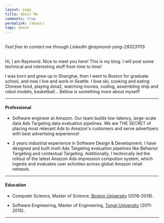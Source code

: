 ```yaml
---
layout: page
title: About Me
comments: true
permalink: /about/
tags: about
---
```


<br>
<i>
Feel free to contact me through LinkedIn @raymond-yang-293231115
</i>
<br>
<br>


Hi, I am Raymond. Nice to meet you here! This is my blog.
I will post some technical and interesting stuff from time to time!

I was born and grew up in Shanghai, then I went to Boston for graduate school,
and now I live and work in Seattle. I love ski, cooking and eating Chinese food, playing dota2, watching movies, coding, assembling ship and robot models, basketball... Bellow is something more about myself!

<hr>
<h4> Professional </h4>

* Software engineer at Amazon. Our team builds low-latency, large-scale data Ads Targeting data evaluation pipelines. We are THE SECRET of placing most relevant Ads to Amazon's customers and serve advertisers with best advertising experience!

* 3 years industrial experience in Software Design & Development.
  I have designed and built multi Ads Targeting evaluation pipelines like
Behavior Targeting and contextual Targeting. Additionally, I technically led the rollout of the latest Amazon Ads
impression compution system, which ingests and evaluates
user activities across global Amazon retail network.

<hr>
<h4>Education</h4>

* Computer Science, Master of Science, [Boston University][4] (2016-2018).

* Software Engineering, Master of Engineering, [Tongji University][5] (2011-2015).

<hr>

[1]: /assets/about_me_page.jpg
[2]: http://www.cnblogs.com/Raymond-Yang/
[3]: http://www.liriansu.com/
[4]: https://www.bu.edu/cs/
[5]: http://sse.tongji.edu.cn/En/Default
[6]: https://github.com/ray-young
[7]: http://www.qad.com/about
[8]: https://www.sap.com/about.html
[9]: none
[10]: https://aws.amazon.com/pinpoint/
[11]: https://en.wikipedia.org/wiki/Amazon_(company)
[12]: https://www.linkedin.com/in/raymond-yang-293231115/

